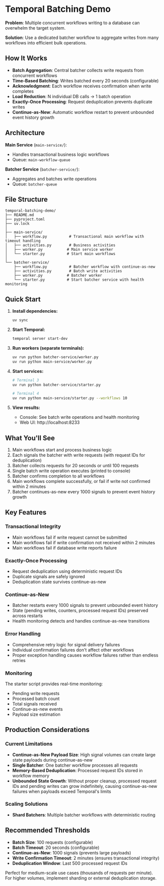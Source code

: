 # Temporal Batching Demo

**Problem**: Multiple concurrent workflows writing to a database can overwhelm the target system.

**Solution**: Use a dedicated batcher workflow to aggregate writes from many workflows into efficient bulk operations.

## How It Works

- **Batch Aggregation**: Central batcher collects write requests from concurrent workflows
- **Time-Based Batching**: Writes batched every 20 seconds (configurable)
- **Acknowledgment**: Each workflow receives confirmation when write completes
- **Load Reduction**: N individual DB calls → 1 batch operation
- **Exactly-Once Processing**: Request deduplication prevents duplicate writes
- **Continue-as-New**: Automatic workflow restart to prevent unbounded event history growth

## Architecture

**Main Service** (`main-service/`):
- Handles transactional business logic workflows
- Queue: `main-workflow-queue`

**Batcher Service** (`batcher-service/`):
- Aggregates and batches write operations  
- Queue: `batcher-queue`

## File Structure

```
temporal-batching-demo/
├── README.md
├── pyproject.toml
├── uv.lock
│
├── main-service/
│   ├── workflow.py          # Transactional main workflow with timeout handling
│   ├── activities.py        # Business activities
│   ├── worker.py           # Main service worker
│   └── starter.py          # Start main workflows
│
└── batcher-service/
    ├── workflow.py          # Batcher workflow with continue-as-new
    ├── activities.py        # Batch write activities
    ├── worker.py           # Batcher worker
    └── starter.py          # Start batcher service with health monitoring
```

## Quick Start

1. **Install dependencies:**
   ```bash
   uv sync
   ```

2. **Start Temporal:**
   ```bash
   temporal server start-dev
   ```

3. **Run workers (separate terminals):**
   ```bash
   uv run python batcher-service/worker.py
   uv run python main-service/worker.py
   ```

4. **Start services:**
   ```bash
   # Terminal 3
   uv run python batcher-service/starter.py
   
   # Terminal 4
   uv run python main-service/starter.py --workflows 10
   ```

5. **View results:**
   - Console: See batch write operations and health monitoring
   - Web UI: http://localhost:8233

## What You'll See

1. Main workflows start and process business logic
2. Each signals the batcher with write requests (with request IDs for deduplication)
3. Batcher collects requests for 20 seconds or until 100 requests
4. Single batch write operation executes (printed to console)
5. Batcher confirms completion to all workflows
6. Main workflows complete successfully, or fail if write not confirmed within 2 minutes
7. Batcher continues-as-new every 1000 signals to prevent event history growth

## Key Features

### **Transactional Integrity**
- Main workflows fail if write request cannot be submitted
- Main workflows fail if write confirmation not received within 2 minutes
- Main workflows fail if database write reports failure

### **Exactly-Once Processing**
- Request deduplication using deterministic request IDs
- Duplicate signals are safely ignored
- Deduplication state survives continue-as-new

### **Continue-as-New**
- Batcher restarts every 1000 signals to prevent unbounded event history
- State (pending writes, counters, processed request IDs) preserved across restarts
- Health monitoring detects and handles continue-as-new transitions

### **Error Handling**
- Comprehensive retry logic for signal delivery failures
- Individual confirmation failures don't affect other workflows
- Proper exception handling causes workflow failures rather than endless retries

### **Monitoring**
The starter script provides real-time monitoring:
- Pending write requests
- Processed batch count
- Total signals received
- Continue-as-new events
- Payload size estimation

## Production Considerations

### **Current Limitations**
- **Continue-as-New Payload Size**: High signal volumes can create large state payloads during continue-as-new
- **Single Batcher**: One batcher workflow processes all requests
- **Memory-Based Deduplication**: Processed request IDs stored in workflow memory
- **Unbounded State Growth**: Without proper cleanup, processed request IDs and pending writes can grow indefinitely, causing continue-as-new failures when payloads exceed Temporal's limits

### **Scaling Solutions**
- **Shard Batchers**: Multiple batcher workflows with deterministic routing

## Recommended Thresholds
- **Batch Size**: 100 requests (configurable)
- **Batch Timeout**: 20 seconds (configurable)
- **Continue-as-New**: 1000 signals (prevents large payloads)
- **Write Confirmation Timeout**: 2 minutes (ensures transactional integrity)
- **Deduplication Window**: Last 500 processed request IDs

Perfect for medium-scale use cases (thousands of requests per minute). For higher volumes, implement sharding or external deduplication storage.